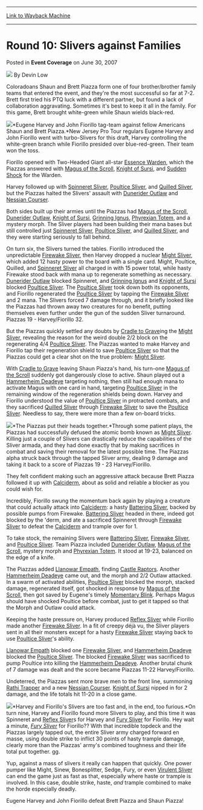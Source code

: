 
---
[Link to Wayback Machine](https://web.archive.org/web/20210503023103/https://magic.wizards.com/en/articles/archive/event-coverage/round-10-slivers-against-families-2007-06-30)

[_metadata_:author]:- "Devin Low"
[_metadata_:description]:- "Coloradoans Shaun and Brett Piazza form one of four brother/brother family teams that entered the event, and they're the most successful so far at 7-2. Brett first tried his PTQ luck with a different partner, but found a lack of collaboration aggravating. Sometimes it's best to keep it all in the family."
[_metadata_:generator]:- "Drupal 7 (http://drupal.org)"
[_metadata_:node]:- "539661"
[_metadata_:publish_date]:- "2007-06-30"
[_metadata_:source]:- "div-main-content"
[_metadata_:title]:- "Round 10: Slivers against Families"
[_metadata_:wayback_capture_timestamp]:- "2021-05-03 02:31:03"
[_metadata_:wayback_raw_url]:- "https://web.archive.org/web/20210503023103id_/https://magic.wizards.com/en/articles/archive/event-coverage/round-10-slivers-against-families-2007-06-30"
[_metadata_:wayback_url]:- "https://magic.wizards.com/en/articles/archive/event-coverage/round-10-slivers-against-families-2007-06-30"
---


Round 10: Slivers against Families
==================================



 Posted in **Event Coverage**
 on June 30, 2007 






![](https://media.magic.wizards.com/styles/auth_small/public/images/person/authorpic_DevinLow.jpg)
By Devin Low











Coloradoans Shaun and Brett Piazza form one of four brother/brother family teams that entered the event, and they're the most successful so far at 7-2. Brett first tried his PTQ luck with a different partner, but found a lack of collaboration aggravating. Sometimes it's best to keep it all in the family. For this game, Brett brought white-green while Shaun wields black-red.

![](https://media.magic.wizards.com/image_legacy_migration/sideboard/images/ptsdg07/R10_Fiorillo_Harvey_Piazz.jpg)*Eugene Harvey and John Fiorillo tag-team against fellow Americans Shaun and Brett Piazza.*New Jersey Pro Tour regulars Eugene Harvey and John Fiorillo went with turbo-Slivers for this draft, Harvey controlling the white-green branch while Fiorillo presided over blue-red-green. Their team won the toss.

Fiorillo opened with Two-Headed Giant all-star [Essence Warden](http://gatherer.wizards.com/Pages/Card/Details.aspx?name=Essence+Warden), which the Piazzas answered with [Magus of the Scroll](http://gatherer.wizards.com/Pages/Card/Details.aspx?name=Magus+of+the+Scroll), [Knight of Sursi](http://gatherer.wizards.com/Pages/Card/Details.aspx?name=Knight+of+Sursi), and [Sudden Shock](http://gatherer.wizards.com/Pages/Card/Details.aspx?name=Sudden+Shock) for the Warden.

Harvey followed up with [Spinneret Sliver](http://gatherer.wizards.com/Pages/Card/Details.aspx?name=Spinneret+Sliver), [Poultice Sliver](http://gatherer.wizards.com/Pages/Card/Details.aspx?name=Poultice+Sliver), and [Quilled Sliver](http://gatherer.wizards.com/Pages/Card/Details.aspx?name=Quilled+Sliver), but the Piazzas halted the Slivers' assault with [Dunerider Outlaw](http://gatherer.wizards.com/Pages/Card/Details.aspx?name=Dunerider+Outlaw) and [Nessian Courser](http://gatherer.wizards.com/Pages/Card/Details.aspx?name=Nessian+Courser). 

Both sides built up their armies until the Piazzas had [Magus of the Scroll](http://gatherer.wizards.com/Pages/Card/Details.aspx?name=Magus+of+the+Scroll), [Dunerider Outlaw](http://gatherer.wizards.com/Pages/Card/Details.aspx?name=Dunerider+Outlaw), [Knight of Sursi](http://gatherer.wizards.com/Pages/Card/Details.aspx?name=Knight+of+Sursi), [Grinning Ignus](http://gatherer.wizards.com/Pages/Card/Details.aspx?name=Grinning+Ignus), [Phyrexian Totem](http://gatherer.wizards.com/Pages/Card/Details.aspx?name=Phyrexian+Totem), and a mystery morph. The Sliver players had been building their mana bases but still controlled just [Spinneret Sliver](http://gatherer.wizards.com/Pages/Card/Details.aspx?name=Spinneret+Sliver), [Poultice Sliver](http://gatherer.wizards.com/Pages/Card/Details.aspx?name=Poultice+Sliver), and [Quilled Sliver](http://gatherer.wizards.com/Pages/Card/Details.aspx?name=Quilled+Sliver), and they were starting seriously to fall behind.

On turn six, the Slivers turned the tables. Fiorillo introduced the unpredictable [Firewake Sliver](http://gatherer.wizards.com/Pages/Card/Details.aspx?name=Firewake+Sliver), then Harvey dropped a nuclear [Might Sliver](http://gatherer.wizards.com/Pages/Card/Details.aspx?name=Might+Sliver), which added 12 hasty power to the board with a single card. Might, Poultice, Quilled, and [Spinneret Sliver](http://gatherer.wizards.com/Pages/Card/Details.aspx?name=Spinneret+Sliver) all charged in with 15 power total, while hasty Firewake stood back with mana up to regenerate something as necessary. [Dunerider Outlaw](http://gatherer.wizards.com/Pages/Card/Details.aspx?name=Dunerider+Outlaw) blocked Spinneret, and [Grinning Ignus](http://gatherer.wizards.com/Pages/Card/Details.aspx?name=Grinning+Ignus) and [Knight of Sursi](http://gatherer.wizards.com/Pages/Card/Details.aspx?name=Knight+of+Sursi) blocked [Poultice Sliver](http://gatherer.wizards.com/Pages/Card/Details.aspx?name=Poultice+Sliver). The [Poultice Sliver](http://gatherer.wizards.com/Pages/Card/Details.aspx?name=Poultice+Sliver) took down both its opponents, and Fiorillo regenerated the [Poultice Sliver](http://gatherer.wizards.com/Pages/Card/Details.aspx?name=Poultice+Sliver) by tapping the [Firewake Sliver](http://gatherer.wizards.com/Pages/Card/Details.aspx?name=Firewake+Sliver) and 2 mana. The Slivers forced 7 damage through, and it briefly looked like the Piazzas had thrown away two creatures for no benefit, putting themselves even further under the gun of the sudden Sliver turnaround. Piazzas 19 - Harvey/Fiorillo 32.

But the Piazzas quickly settled any doubts by [Cradle to Grave](http://gatherer.wizards.com/Pages/Card/Details.aspx?name=Cradle+to+Grave)ing the [Might Sliver](http://gatherer.wizards.com/Pages/Card/Details.aspx?name=Might+Sliver), revealing the reason for the weird double 2/2 block on the regenerating 4/4 [Poultice Sliver](http://gatherer.wizards.com/Pages/Card/Details.aspx?name=Poultice+Sliver). The Piazzas wanted to make Harvey and Fiorillo tap their regeneration shield to save [Poultice Sliver](http://gatherer.wizards.com/Pages/Card/Details.aspx?name=Poultice+Sliver) so that the Piazzas could get a clear shot on the true problem: [Might Sliver](http://gatherer.wizards.com/Pages/Card/Details.aspx?name=Might+Sliver).

With [Cradle to Grave](http://gatherer.wizards.com/Pages/Card/Details.aspx?name=Cradle+to+Grave) leaving Shaun Piazza's hand, his turn-one [Magus of the Scroll](http://gatherer.wizards.com/Pages/Card/Details.aspx?name=Magus+of+the+Scroll) suddenly got dangerously close to active. Shaun played out a [Hammerheim Deadeye](http://gatherer.wizards.com/Pages/Card/Details.aspx?name=Hammerheim+Deadeye) targeting nothing, then still had enough mana to activate Magus with one card in hand, targeting [Poultice Sliver](http://gatherer.wizards.com/Pages/Card/Details.aspx?name=Poultice+Sliver) in the remaining window of the regeneration shields being down. Harvey and Fiorillo understood the value of [Poultice Sliver](http://gatherer.wizards.com/Pages/Card/Details.aspx?name=Poultice+Sliver) in protracted combats, and they sacrificed [Quilled Sliver](http://gatherer.wizards.com/Pages/Card/Details.aspx?name=Quilled+Sliver) through [Firewake Sliver](http://gatherer.wizards.com/Pages/Card/Details.aspx?name=Firewake+Sliver) to save the [Poultice Sliver](http://gatherer.wizards.com/Pages/Card/Details.aspx?name=Poultice+Sliver). Needless to say, there were more than a few on-board tricks.

![](https://media.magic.wizards.com/image_legacy_migration/sideboard/images/ptsdg07/R10_Piazza.jpg)*The Piazzas put their heads together.*Through some patient plays, the Piazzas had successfully defused the atomic bomb known as [Might Sliver](http://gatherer.wizards.com/Pages/Card/Details.aspx?name=Might+Sliver). Killing just a couple of Slivers can drastically reduce the capabilities of the Sliver armada, and they had done exactly that by making sacrifices in combat and saving their removal for the latest possible time. The Piazzas alpha struck back through the tapped Sliver army, dealing 9 damage and taking it back to a score of Piazzas 19 - 23 Harvey/Fiorillo.

They felt confident making such an aggressive attack because Brett Piazza followed it up with [Calciderm](http://gatherer.wizards.com/Pages/Card/Details.aspx?name=Calciderm), about as solid and reliable a blocker as you could wish for.

Incredibly, Fiorillo swung the momentum back again by playing a creature that could actually attack into [Calciderm](http://gatherer.wizards.com/Pages/Card/Details.aspx?name=Calciderm): a hasty [Battering Sliver](http://gatherer.wizards.com/Pages/Card/Details.aspx?name=Battering+Sliver), backed by possible pumps from Firewake. [Battering Sliver](http://gatherer.wizards.com/Pages/Card/Details.aspx?name=Battering+Sliver) headed in there, indeed got blocked by the 'derm, and ate a sacrificed Spinneret through [Firewake Sliver](http://gatherer.wizards.com/Pages/Card/Details.aspx?name=Firewake+Sliver) to defeat the [Calciderm](http://gatherer.wizards.com/Pages/Card/Details.aspx?name=Calciderm) and trample over for 1. 

To take stock, the remaining Slivers were [Battering Sliver](http://gatherer.wizards.com/Pages/Card/Details.aspx?name=Battering+Sliver), [Firewake Sliver](http://gatherer.wizards.com/Pages/Card/Details.aspx?name=Firewake+Sliver), and [Poultice Sliver](http://gatherer.wizards.com/Pages/Card/Details.aspx?name=Poultice+Sliver). Team Piazza included [Dunerider Outlaw](http://gatherer.wizards.com/Pages/Card/Details.aspx?name=Dunerider+Outlaw), [Magus of the Scroll](http://gatherer.wizards.com/Pages/Card/Details.aspx?name=Magus+of+the+Scroll), mystery morph and [Phyrexian Totem](http://gatherer.wizards.com/Pages/Card/Details.aspx?name=Phyrexian+Totem). It stood at 19-23, balanced on the edge of a knife.

The Piazzas added [Llanowar Empath](http://gatherer.wizards.com/Pages/Card/Details.aspx?name=Llanowar+Empath), finding [Castle Raptors](http://gatherer.wizards.com/Pages/Card/Details.aspx?name=Castle+Raptors). Another [Hammerheim Deadeye](http://gatherer.wizards.com/Pages/Card/Details.aspx?name=Hammerheim+Deadeye) came out, and the morph and 2/2 Outlaw attacked. In a swarm of activated abilities, [Poultice Sliver](http://gatherer.wizards.com/Pages/Card/Details.aspx?name=Poultice+Sliver) blocked the morph, stacked damage, regenerated itself, got shocked in response by [Magus of the Scroll](http://gatherer.wizards.com/Pages/Card/Details.aspx?name=Magus+of+the+Scroll), then got saved by Eugene's timely [Momentary Blink](http://gatherer.wizards.com/Pages/Card/Details.aspx?name=Momentary+Blink). Perhaps Magus should have shocked Poultice before combat, just to get it tapped so that the Morph and Outlaw could attack.

Keeping the haste pressure on, Harvey produced [Reflex Sliver](http://gatherer.wizards.com/Pages/Card/Details.aspx?name=Reflex+Sliver) while Fiorillo made another [Firewake Sliver](http://gatherer.wizards.com/Pages/Card/Details.aspx?name=Firewake+Sliver). In a fit of creepy déjà vu, the Sliver players sent in all their monsters except for a hasty [Firewake Sliver](http://gatherer.wizards.com/Pages/Card/Details.aspx?name=Firewake+Sliver) staying back to use [Poultice Sliver](http://gatherer.wizards.com/Pages/Card/Details.aspx?name=Poultice+Sliver)'s ability. 

[Llanowar Empath](http://gatherer.wizards.com/Pages/Card/Details.aspx?name=Llanowar+Empath) blocked one [Firewake Sliver](http://gatherer.wizards.com/Pages/Card/Details.aspx?name=Firewake+Sliver), and [Hammerheim Deadeye](http://gatherer.wizards.com/Pages/Card/Details.aspx?name=Hammerheim+Deadeye) blocked the [Poultice Sliver](http://gatherer.wizards.com/Pages/Card/Details.aspx?name=Poultice+Sliver). The blocked [Firewake Sliver](http://gatherer.wizards.com/Pages/Card/Details.aspx?name=Firewake+Sliver) was sacrificed to pump Poultice into killing the [Hammerheim Deadeye](http://gatherer.wizards.com/Pages/Card/Details.aspx?name=Hammerheim+Deadeye). Another brutal chunk of 7 damage was dealt and the score became Piazzas 11-22 Harvey/Fiorillo.

Undeterred, the Piazzas sent more brave men to the front line, summoning [Rathi Trapper](http://gatherer.wizards.com/Pages/Card/Details.aspx?name=Rathi+Trapper) and a new [Nessian Courser](http://gatherer.wizards.com/Pages/Card/Details.aspx?name=Nessian+Courser). [Knight of Sursi](http://gatherer.wizards.com/Pages/Card/Details.aspx?name=Knight+of+Sursi) nipped in for 2 damage, and the life totals hit 11-20 in a close game.

![](https://media.magic.wizards.com/image_legacy_migration/sideboard/images/ptsdg07/R10_Harvey_Fiorillo.jpg)*Harvey and Fiorillo's Slivers are too fast and, in the end, too furious.*On turn nine, Harvey and Fiorillo found more Slivers to play, and this time it was Spinneret and [Reflex Sliver](http://gatherer.wizards.com/Pages/Card/Details.aspx?name=Reflex+Sliver)s for Harvey and [Fury Sliver](http://gatherer.wizards.com/Pages/Card/Details.aspx?name=Fury+Sliver) for Fiorillo. Hey wait a minute, *[Fury Sliver](http://gatherer.wizards.com/Pages/Card/Details.aspx?name=Fury+Sliver)* for Fiorillo?? With that incredible topdeck and the Piazzas largely tapped out, the entire Sliver army charged forward en masse, using double strike to inflict 30 points of hasty trample damage, clearly more than the Piazzas' army's combined toughness and their life total put together. gg.

Yup, against a mass of slivers it really can happen that quickly. One power pumper like Might, Sinew, Bonesplitter, Sedge, Fury, or even [Virulent Sliver](http://gatherer.wizards.com/Pages/Card/Details.aspx?name=Virulent+Sliver) can end the game just as fast as that, especially where haste or trample is involved. In this case, double strike, haste, *and* trample combined to make the horde especially deadly.

Eugene Harvey and John Fiorillo defeat Brett Piazza and Shaun Piazza!







